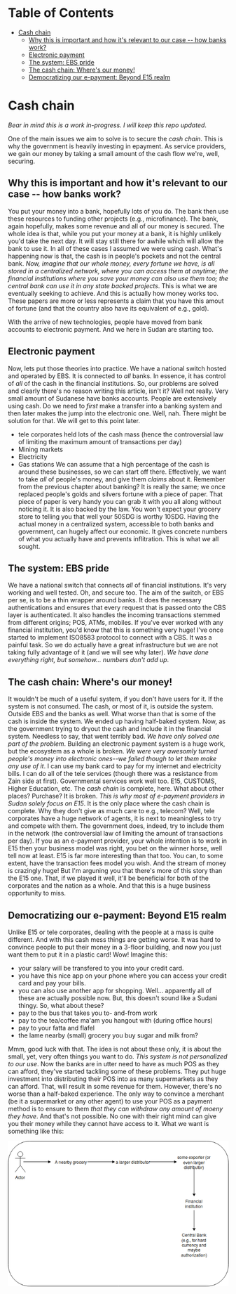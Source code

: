 Table of Contents
=================

   * [Cash chain](#cash-chain)
      * [Why this is important and how it's relevant to our case -- how banks work?](#why-this-is-important-and-how-its-relevant-to-our-case----how-banks-work)
      * [Electronic payment](#electronic-payment)
      * [The system: EBS pride](#the-system-ebs-pride)
      * [The cash chain: Where's our money!](#the-cash-chain-wheres-our-money)
      * [Democratizing our e-payment: Beyond E15 realm](#democratizing-our-e-payment-beyond-e15-realm)

# Cash chain
_Bear in mind this is a work in-progress. I will keep this repo updated_.

One of the main issues we aim to solve is to secure the _cash chain_. This is why the government is heavily investing in epayment. As service providers, we gain our money by taking a small amount of the cash flow we're, well, securing.

## Why this is important and how it's relevant to our case -- how banks work?
You put your money into a bank, hopefully lots of you do. The bank then use these resources to funding other projects (e.g., microfinance). The bank, again hopefully, makes some revenue and all of our money is secured. The whole idea is that, while you put your money at a bank, it is highly unlikely you'd take the next day. It will stay still there for awhile which will allow the bank to use it. In  all of these cases I assumed we were using cash. What's happening now is that, the cash is in people's pockets and not the central bank.
_Now, imagine that our whole money, every fortune we have, is all stored in a centralized network, where _you_ can access them at anytime; the financial institutions where you save your money can also use them too; the central bank can use it in any state backed projects_. This is what we are eventually seeking to achieve. And this is actually how money works too. These papers are more or less represents a claim that you have this amout of fortune (and that the country also have its equivalent of e.g., gold).

With the arrive of new technologies, people have moved from bank accounts to electronic payment. And we here in Sudan are starting too.

## Electronic payment
Now, lets put those theories into practice. We have a national switch hosted and operated by EBS. It is connected to *all* banks. In essence, it has control of _all_ of the cash in the financial institutions. So, our problems are solved and clearly there's no reason writing this article, isn't it? Well not really. Very small amount of Sudanese have banks accounts. People are extensively using cash. Do we need to _first_ make a transfer into a banking system and then later makes the jump into the electronic one. Well, nah. There might be solution for that. We will get to this point later.
- tele corporates held lots of the cash mass (hence the controversial law of limiting the maximum amount of transactions per day)
- Mining markets
- Electricity
- Gas stations
We can assume that a high percentage of the cash is around these businesses, so we can start off there. Effectively, we want to take *all* of people's money, and give them _claims_ about it. Remember from the previous chapter about banking? It is really the same; we once replaced people's golds and silvers fortune with a piece of paper. That piece of paper is very handy you can grab it with you all along without noticing it. It is also backed by the law. You won't expect your grocery store to telling you that well your 50SDG is worthy 10SDG. Having the actual money in a centralized system, accessible to both banks and government, can hugely affect our economic. It gives concrete numbers of what you actually have and prevents inflitration. This is what _we_ all sought.

## The system: EBS pride
We have a national switch that connects *all* of financial institutions. It's very working and well tested. Oh, and secure too.
The aim of the switch, or EBS per se, is to be a thin wrapper around banks. It does the necessary authentications and ensures that every request that is passed onto the CBS layer is authenticated. It also handles the incoming transactions stemmed from different origins; POS, ATMs, mobiles. If you've ever worked with any financial institution, you'd know that this is something very huge! I've once started to implement ISO8583 protocol to connect with a CBS. It was a painful task. So we do actually have a great infrastructure but we are not taking fully advantage of it (and we will see why later).
_We have done everything right, but somehow... numbers don't add up_.

## The cash chain: Where's our money!
It wouldn't be much of a useful system, if you don't have users for it. If the system is not consumed. The cash, or most of it, is outside the system. Outside EBS and the banks as well. What worse than that is some of the cash is inside the system. We ended up having half-baked system. Now, as the government trying to dryout the cash and include it in the financial system. Needless to say, that went terribly bad. _We have only solved one part of the problem_. Building an electronic payment system is a huge work, but the ecosystem as a whole is broken. _We were very awesomly turned people's money into electronic ones--we failed though to let them make any use of it_.
I can use my bank card to pay for my internet and electricity bills. I can do all of the tele services (though there was a resistance from Zain side at first). Governmental services work well too. E15, CUSTOMS, Higher Education, etc. The _cash chain_ is complete, here.
What about other places? Purchase? It is broken. _This is why most of e-payment providers in Sudan solely focus on E15_. It is the only place where the cash chain is complete. Why they don't give as much care to e.g., telecom? Well, tele corporates have a huge network of agents, it is next to meaningless to try and compete with them. The government does, indeed, try to include them in the network (the controversial law of limiting the amount of transactions per day). If you as an e-payment provider, your whole intention is to work in E15 then your business model was right, you bet on the winner horse, well tell now at least. E15 is far more interesting than that too. You can, to some extent, have the transaction fees model you wish. And the stream of money is crazingly huge! But I'm arguning you that there's more of this story than the E15 one. That, if we played it well, it'll be beneficial for both of the corporates and the nation as a whole. And that this is a huge business opportunity to miss.

## Democratizing our e-payment: Beyond E15 realm
Unlike E15 or tele corporates, dealing with the people at a mass is quite different. And with this cash mess things are getting worse. It was hard to convince people to put their money in a 3-floor building, and now you just want them to put it in a plastic card! Wow!
Imagine this:
- your salary will be transfered to you into your credit card.
- you have this nice app on your phone where you can access your credit card and pay your bills.
- you can also use another app for shopping.
Well... apparently all of these are actually possible now. But, this doesn't sound like a Sudani thingy. So, what about these?
- pay to the bus that takes you to- and-from work
- pay to the tea/coffee ma'am you hangout with (during office hours)
- pay to your fatta and flafel
- the lame nearby (small) grocery you buy sugar and milk from?

Mmm, good luck with that. The idea is not about these only, it is about the small, yet, very often things you want to do. _This system is not personalized to our use_.
Now the banks are in utter need to have as much POS as they can afford, they've started tackling some of these problems. They put huge investment into distributing their POS into as many supermarkets as they can afford. That, will result in some revenue for them. However, there's no worse than a half-baked experience. The only way to convince a merchant (be it a supermarket or any other agent) to use your POS as a payment method is to ensure to them _that they can withdraw any amount of moeny they have_. And that's not possible. No one with their right mind can give you their money while they cannot have access to it. What we want is something like this:


![cash_flow](cash_flow.png)